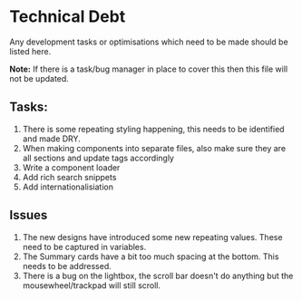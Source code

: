 # Technical Debt

Any development tasks or optimisations which need to be made should be listed here.

**Note:** If there is a task/bug manager in place to cover this then this file will not be updated.

## Tasks:

1. There is some repeating styling happening, this needs to be identified and made DRY.
3. When making components into separate files, also make sure they are all sections and update tags accordingly
4. Write a component loader
5. Add rich search snippets
6. Add internationalisiation

## Issues

1. The new designs have introduced some new repeating values. These need to be captured in variables.
2. The Summary cards have a bit too much spacing at the bottom. This needs to be addressed.
3. There is a bug on the lightbox, the scroll bar doesn't do anything but the mousewheel/trackpad will still scroll.
